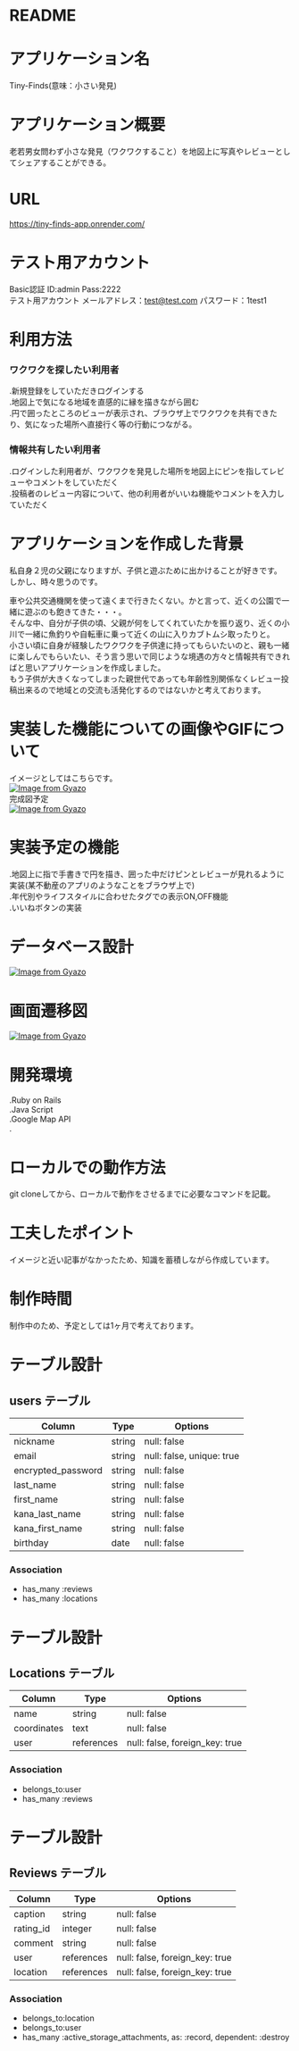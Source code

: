 # README

# アプリケーション名
Tiny-Finds(意味：小さい発見)
# アプリケーション概要
老若男女問わず小さな発見（ワクワクすること）を地図上に写真やレビューとしてシェアすることができる。
# URL
https://tiny-finds-app.onrender.com/
# テスト用アカウント
Basic認証 ID:admin  Pass:2222  
テスト用アカウント メールアドレス：test@test.com  パスワード：1test1
# 利用方法  
### ワクワクを探したい利用者
.新規登録をしていただきログインする  
.地図上で気になる地域を直感的に縁を描きながら囲む  
.円で囲ったところのビューが表示され、ブラウザ上でワクワクを共有できたり、気になった場所へ直接行く等の行動につながる。  
### 情報共有したい利用者
.ログインした利用者が、ワクワクを発見した場所を地図上にピンを指してレビューやコメントをしていただく  
.投稿者のレビュー内容について、他の利用者がいいね機能やコメントを入力していただく  
# アプリケーションを作成した背景  
私自身２児の父親になりますが、子供と遊ぶために出かけることが好きです。  
しかし、時々思うのです。  
  
車や公共交通機関を使って遠くまで行きたくない。かと言って、近くの公園で一緒に遊ぶのも飽きてきた・・・。  
そんな中、自分が子供の頃、父親が何をしてくれていたかを振り返り、近くの小川で一緒に魚釣りや自転車に乗って近くの山に入りカブトムシ取ったりと。  
小さい頃に自身が経験したワクワクを子供達に持ってもらいたいのと、親も一緒に楽しんでもらいたい、そう言う思いで同じような境遇の方々と情報共有できればと思いアプリケーションを作成しました。  
もう子供が大きくなってしまった親世代であっても年齢性別関係なくレビュー投稿出来るので地域との交流も活発化するのではないかと考えております。  
# 実装した機能についての画像やGIFについて  
イメージとしてはこちらです。  
[![Image from Gyazo](https://i.gyazo.com/ff457061c195db6dd3ae335d96335611.gif)](https://gyazo.com/ff457061c195db6dd3ae335d96335611)  
完成図予定  
[![Image from Gyazo](https://i.gyazo.com/3809f5e61ec606baf292d1658dd47016.jpg)](https://gyazo.com/3809f5e61ec606baf292d1658dd47016)
# 実装予定の機能  
.地図上に指で手書きで円を描き、囲った中だけピンとレビューが見れるように実装(某不動産のアプリのようなことをブラウザ上で)  
.年代別やライフスタイルに合わせたタグでの表示ON,OFF機能  
.いいねボタンの実装  
# データベース設計  
[![Image from Gyazo](https://i.gyazo.com/3e55fa0d6b9ea9c566d99214ab681bb3.png)](https://gyazo.com/3e55fa0d6b9ea9c566d99214ab681bb3)  
# 画面遷移図  
[![Image from Gyazo](https://i.gyazo.com/bf31597b09a3f50eb954bfe960808fcd.png)](https://gyazo.com/bf31597b09a3f50eb954bfe960808fcd)
# 開発環境  
.Ruby on Rails  
.Java Script  
.Google Map API  
.  
# ローカルでの動作方法  
git cloneしてから、ローカルで動作をさせるまでに必要なコマンドを記載。  
# 工夫したポイント  
イメージと近い記事がなかったため、知識を蓄積しながら作成しています。  
# 制作時間  
制作中のため、予定としては1ヶ月で考えております。
# テーブル設計

## users テーブル

| Column             | Type   | Options                   |
| ------------------ | ------ | ------------------------- |
| nickname           | string | null: false               | ニックネーム
| email              | string | null: false, unique: true | メールアドレス
| encrypted_password | string | null: false               | パスワード
| last_name          | string | null: false               | 名前
| first_name         | string | null: false               | 苗字
| kana_last_name     | string | null: false               | カナ名前
| kana_first_name    | string | null: false               | カナ苗字
| birthday           | date   | null: false               | 誕生日


### Association

- has_many :reviews
- has_many :locations


# テーブル設計

## Locations テーブル

| Column             | Type       | Options                        |
| ------------------ | ---------- | ------------------------------ |
| name               | string     | null: false                    | ポリゴンの名前
| coordinates        | text       | null: false                    | 座標
| user               | references | null: false, foreign_key: true | 外部キー
### Association

- belongs_to:user
- has_many :reviews


# テーブル設計

## Reviews テーブル

| Column       | Type         | Options                        |
| ------------ | ------------ | ------------------------------ |
| caption      | string       | null: false                    | 題名（見出し）
| rating_id    | integer      | null: false                    | レビューの評価（⭐︎で１から５段階表示）
| comment      | string       | null: false                    | ちょっとしたコメント
| user         | references   | null: false, foreign_key: true | 外部キー
| location     | references   | null: false, foreign_key: true | 外部キー

### Association

- belongs_to:location
- belongs_to:user
- has_many :active_storage_attachments, as: :record, dependent: :destroy
